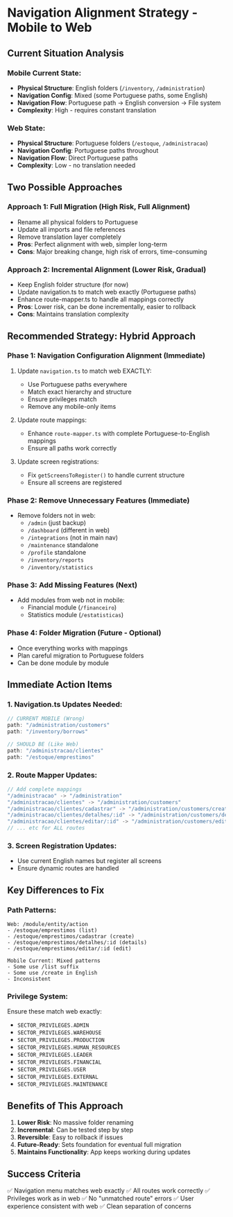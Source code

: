# Navigation Alignment Strategy - Mobile to Web

## Current Situation Analysis

### Mobile Current State:
- **Physical Structure**: English folders (`/inventory`, `/administration`)
- **Navigation Config**: Mixed (some Portuguese paths, some English)
- **Navigation Flow**: Portuguese path → English conversion → File system
- **Complexity**: High - requires constant translation

### Web State:
- **Physical Structure**: Portuguese folders (`/estoque`, `/administracao`)
- **Navigation Config**: Portuguese paths throughout
- **Navigation Flow**: Direct Portuguese paths
- **Complexity**: Low - no translation needed

## Two Possible Approaches

### Approach 1: Full Migration (High Risk, Full Alignment)
- Rename all physical folders to Portuguese
- Update all imports and file references
- Remove translation layer completely
- **Pros**: Perfect alignment with web, simpler long-term
- **Cons**: Major breaking change, high risk of errors, time-consuming

### Approach 2: Incremental Alignment (Lower Risk, Gradual)
- Keep English folder structure (for now)
- Update navigation.ts to match web exactly (Portuguese paths)
- Enhance route-mapper.ts to handle all mappings correctly
- **Pros**: Lower risk, can be done incrementally, easier to rollback
- **Cons**: Maintains translation complexity

## Recommended Strategy: Hybrid Approach

### Phase 1: Navigation Configuration Alignment (Immediate)
1. Update `navigation.ts` to match web EXACTLY:
   - Use Portuguese paths everywhere
   - Match exact hierarchy and structure
   - Ensure privileges match
   - Remove any mobile-only items

2. Update route mappings:
   - Enhance `route-mapper.ts` with complete Portuguese-to-English mappings
   - Ensure all paths work correctly

3. Update screen registrations:
   - Fix `getScreensToRegister()` to handle current structure
   - Ensure all screens are registered

### Phase 2: Remove Unnecessary Features (Immediate)
- Remove folders not in web:
  - `/admin` (just backup)
  - `/dashboard` (different in web)
  - `/integrations` (not in main nav)
  - `/maintenance` standalone
  - `/profile` standalone
  - `/inventory/reports`
  - `/inventory/statistics`

### Phase 3: Add Missing Features (Next)
- Add modules from web not in mobile:
  - Financial module (`/financeiro`)
  - Statistics module (`/estatisticas`)

### Phase 4: Folder Migration (Future - Optional)
- Once everything works with mappings
- Plan careful migration to Portuguese folders
- Can be done module by module

## Immediate Action Items

### 1. Navigation.ts Updates Needed:

```typescript
// CURRENT MOBILE (Wrong)
path: "/administration/customers"
path: "/inventory/borrows"

// SHOULD BE (Like Web)
path: "/administracao/clientes"
path: "/estoque/emprestimos"
```

### 2. Route Mapper Updates:

```typescript
// Add complete mappings
"/administracao" -> "/administration"
"/administracao/clientes" -> "/administration/customers"
"/administracao/clientes/cadastrar" -> "/administration/customers/create"
"/administracao/clientes/detalhes/:id" -> "/administration/customers/details/:id"
"/administracao/clientes/editar/:id" -> "/administration/customers/edit/:id"
// ... etc for ALL routes
```

### 3. Screen Registration Updates:
- Use current English names but register all screens
- Ensure dynamic routes are handled

## Key Differences to Fix

### Path Patterns:
```
Web: /module/entity/action
- /estoque/emprestimos (list)
- /estoque/emprestimos/cadastrar (create)
- /estoque/emprestimos/detalhes/:id (details)
- /estoque/emprestimos/editar/:id (edit)

Mobile Current: Mixed patterns
- Some use /list suffix
- Some use /create in English
- Inconsistent
```

### Privilege System:
Ensure these match web exactly:
- `SECTOR_PRIVILEGES.ADMIN`
- `SECTOR_PRIVILEGES.WAREHOUSE`
- `SECTOR_PRIVILEGES.PRODUCTION`
- `SECTOR_PRIVILEGES.HUMAN_RESOURCES`
- `SECTOR_PRIVILEGES.LEADER`
- `SECTOR_PRIVILEGES.FINANCIAL`
- `SECTOR_PRIVILEGES.USER`
- `SECTOR_PRIVILEGES.EXTERNAL`
- `SECTOR_PRIVILEGES.MAINTENANCE`

## Benefits of This Approach

1. **Lower Risk**: No massive folder renaming
2. **Incremental**: Can be tested step by step
3. **Reversible**: Easy to rollback if issues
4. **Future-Ready**: Sets foundation for eventual full migration
5. **Maintains Functionality**: App keeps working during updates

## Success Criteria

✅ Navigation menu matches web exactly
✅ All routes work correctly
✅ Privileges work as in web
✅ No "unmatched route" errors
✅ User experience consistent with web
✅ Clean separation of concerns